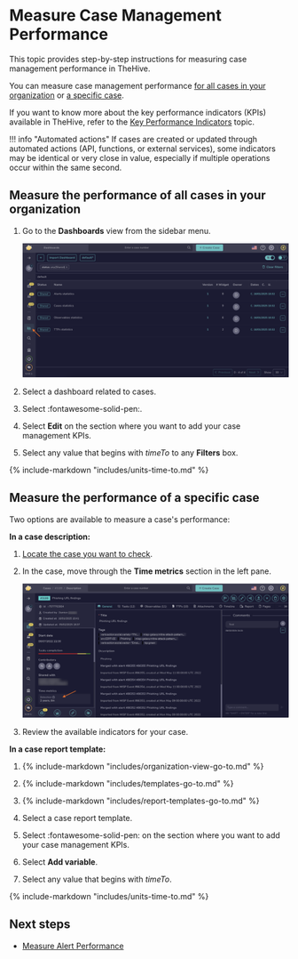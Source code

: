 # Measure Case Management Performance

This topic provides step-by-step instructions for measuring case management performance in TheHive.

You can measure case management performance [for all cases in your organization](#measure-the-performance-of-all-cases-in-your-organization) or [a specific case](#measure-the-performance-of-a-specific-case).

If you want to know more about the key performance indicators (KPIs) available in TheHive, refer to the [Key Performance Indicators](key-performance-indicators.md) topic.

!!! info "Automated actions"
    If cases are created or updated through automated actions (API, functions, or external services), some indicators may be identical or very close in value, especially if multiple operations occur within the same second.

## Measure the performance of all cases in your organization

<!-- md:permission `manageDashboard` -->

1. Go to the **Dashboards** view from the sidebar menu.

    ![Measure case management performance](../../images/user-guides/kpis/measure-case-management-performance.png)

2. Select a dashboard related to cases.

3. Select :fontawesome-solid-pen:.

4. Select **Edit** on the section where you want to add your case management KPIs.

5. Select any value that begins with *timeTo* to any **Filters** box.

{% include-markdown "includes/units-time-to.md" %}

## Measure the performance of a specific case

Two options are available to measure a case's performance:

**In a case description:**

1. [Locate the case you want to check](../analyst-corner/cases/search-for-cases/find-a-case.md).

2. In the case, move through the **Time metrics** section in the left pane.

    ![Case description metrics](../../images/user-guides/kpis/case-description-metrics.png)

3. Review the available indicators for your case.

**In a case report template:**

<!-- md:permission `manageCaseReportTemplate` -->

1. {% include-markdown "includes/organization-view-go-to.md" %}

2. {% include-markdown "includes/templates-go-to.md" %}

3. {% include-markdown "includes/report-templates-go-to.md" %}

4. Select a case report template.

5. Select :fontawesome-solid-pen: on the section where you want to add your case management KPIs.

6. Select **Add variable**.

7. Select any value that begins with *timeTo*.

{% include-markdown "includes/units-time-to.md" %}

<h2>Next steps</h2>

* [Measure Alert Performance](measure-alert-management-performance.md)